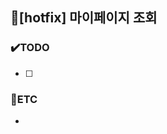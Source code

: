<!-- 주석 부분 모두 지우고 작성 -->
## 🐛[hotfix] 마이페이지 조회<!-- 버그 --> 
<!-- 발생한 버그에 대한 요약 -->

### ✔️TODO
- [ ] 


### 📌ETC
-  